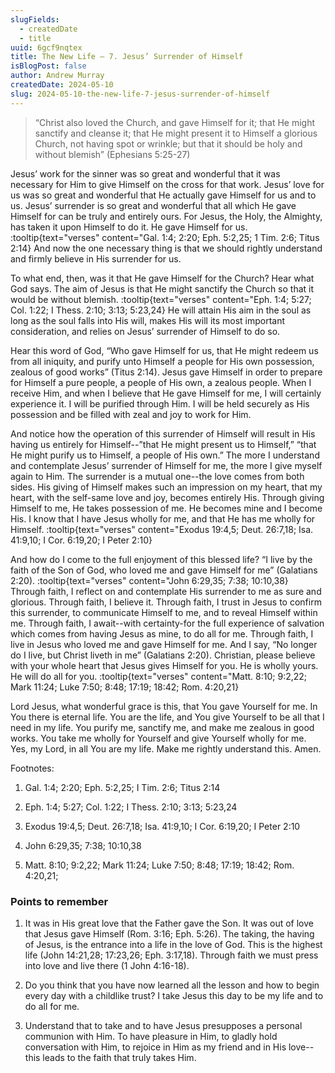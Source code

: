 ```yaml
---
slugFields:
  - createdDate
  - title
uuid: 6gcf9nqtex
title: The New Life – 7. Jesus’ Surrender of Himself
isBlogPost: false
author: Andrew Murray
createdDate: 2024-05-10
slug: 2024-05-10-the-new-life-7-jesus-surrender-of-himself
---
```

> “Christ also loved the Church, and gave Himself for it; that He might sanctify and cleanse it; that He might present it to Himself a glorious Church, not having spot or wrinkle; but that it should be holy and without blemish” (Ephesians 5:25-27)

 

Jesus’ work for the sinner was so great and wonderful that it was necessary for Him to give Himself on the cross for that work. Jesus’ love for us was so great and wonderful that He actually gave Himself for us and to us. Jesus’ surrender is so great and wonderful that all which He gave Himself for can be truly and entirely ours. For Jesus, the Holy, the Almighty, has taken it upon Himself to do it. He gave Himself for us. :tooltip{text="verses" content="Gal. 1:4; 2:20; Eph. 5:2,25; 1 Tim. 2:6; Titus 2:14} And now the one necessary thing is that we should rightly understand and firmly believe in His surrender for us.

 

To what end, then, was it that He gave Himself for the Church? Hear what God says. The aim of Jesus is that He might sanctify the Church so that it would be without blemish. :tooltip{text="verses" content="Eph. 1:4; 5:27; Col. 1:22; I Thess. 2:10; 3:13; 5:23,24} He will attain His aim in the soul as long as the soul falls into His will, makes His will its most important consideration, and relies on Jesus’ surrender of Himself to do so.

 

Hear this word of God, “Who gave Himself for us, that He might redeem us from all iniquity, and purify unto Himself a people for His own possession, zealous of good works” (Titus 2:14). Jesus gave Himself in order to prepare for Himself a pure people, a people of His own, a zealous people. When I receive Him, and when I believe that He gave Himself for me, I will certainly experience it. I will be purified through Him. I will be held securely as His possession and be filled with zeal and joy to work for Him.

 

And notice how the operation of this surrender of Himself will result in His having us entirely for Himself--”that He might present us to Himself,” “that He might purify us to Himself, a people of His own.” The more I understand and contemplate Jesus’ surrender of Himself for me, the more I give myself again to Him. The surrender is a mutual one--the love comes from both sides. His giving of Himself makes such an impression on my heart, that my heart, with the self-same love and joy, becomes entirely His. Through giving Himself to me, He takes possession of me. He becomes mine and I become His. I know that I have Jesus wholly for me, and that He has me wholly for Himself. :tooltip{text="verses" content="Exodus 19:4,5; Deut. 26:7,18; Isa. 41:9,10; I Cor. 6:19,20; I Peter 2:10}

 

And how do I come to the full enjoyment of this blessed life? “I live by the faith of the Son of God, who loved me and gave Himself for me” (Galatians 2:20). :tooltip{text="verses" content="John 6:29,35; 7:38; 10:10,38} Through faith, I reflect on and contemplate His surrender to me as sure and glorious. Through faith, I believe it. Through faith, I trust in Jesus to confirm this surrender, to communicate Himself to me, and to reveal Himself within me. Through faith, I await--with certainty-for the full experience of salvation which comes from having Jesus as mine, to do all for me. Through faith, I live in Jesus who loved me and gave Himself for me. And I say, “No longer do I live, but Christ liveth in me” (Galatians 2:20). Christian, please believe with your whole heart that Jesus gives Himself for you. He is wholly yours. He will do all for you. :tooltip{text="verses" content="Matt. 8:10; 9:2,22; Mark 11:24; Luke 7:50; 8:48; 17:19; 18:42; Rom. 4:20,21}

 

Lord Jesus, what wonderful grace is this, that You gave Yourself for me. In You there is eternal life. You are the life, and You give Yourself to be all that I need in my life. You purify me, sanctify me, and make me zealous in good works. You take me wholly for Yourself and give Yourself wholly for me. Yes, my Lord, in all You are my life. Make me rightly understand this. Amen.

 

Footnotes:

1) Gal. 1:4; 2:20; Eph. 5:2,25; I Tim. 2:6; Titus 2:14

2) Eph. 1:4; 5:27; Col. 1:22; I Thess. 2:10; 3:13; 5:23,24

3) Exodus 19:4,5; Deut. 26:7,18; Isa. 41:9,10; I Cor. 6:19,20; I Peter 2:10

4) John 6:29,35; 7:38; 10:10,38

5) Matt. 8:10; 9:2,22; Mark 11:24; Luke 7:50; 8:48; 17:19; 18:42; Rom. 4:20,21;

 

### Points to remember

1. It was in His great love that the Father gave the Son. It was out of love that Jesus gave Himself (Rom. 3:16; Eph. 5:26). The taking, the having of Jesus, is the entrance into a life in the love of God. This is the highest life (John 14:21,28; 17:23,26; Eph. 3:17,18). Through faith we must press into love and live there (1 John 4:16-18).

2. Do you think that you have now learned all the lesson and how to begin every day with a childlike trust? I take Jesus this day to be my life and to do all for me.

3. Understand that to take and to have Jesus presupposes a personal communion with Him. To have pleasure in Him, to gladly hold conversation with Him, to rejoice in Him as my friend and in His love--this leads to the faith that truly takes Him.
